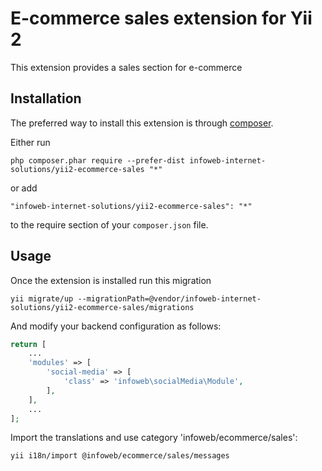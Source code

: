 
E-commerce sales extension for Yii 2
========================================
This extension provides a sales section for e-commerce

Installation
------------

The preferred way to install this extension is through [composer](http://getcomposer.org/download/).

Either run

```
php composer.phar require --prefer-dist infoweb-internet-solutions/yii2-ecommerce-sales "*"
```

or add

```
"infoweb-internet-solutions/yii2-ecommerce-sales": "*"
```

to the require section of your `composer.json` file.


Usage
-----

Once the extension is installed run this migration

```
yii migrate/up --migrationPath=@vendor/infoweb-internet-solutions/yii2-ecommerce-sales/migrations
```

And modify your backend configuration as follows:

```php
return [
    ...
    'modules' => [
        'social-media' => [
            'class' => 'infoweb\socialMedia\Module',
        ],
    ],
    ...
];
```

Import the translations and use category 'infoweb/ecommerce/sales':
```
yii i18n/import @infoweb/ecommerce/sales/messages
```
